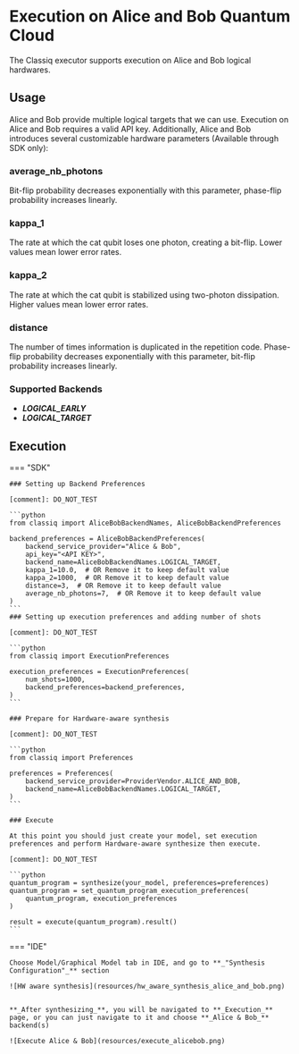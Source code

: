 # Execution on Alice and Bob Quantum Cloud

The Classiq executor supports execution on Alice and Bob logical hardwares.

## Usage

Alice and Bob provide multiple logical targets that we can use.
Execution on Alice and Bob requires a valid API key. Additionally, Alice and Bob introduces several
customizable hardware parameters (Available through SDK only):

### average_nb_photons

Bit-flip probability decreases exponentially with this parameter, phase-flip probability increases linearly.

### kappa_1

The rate at which the cat qubit loses one photon, creating a bit-flip. Lower values mean lower error rates.

### kappa_2

The rate at which the cat qubit is stabilized using two-photon dissipation. Higher values mean lower error rates.

### distance

The number of times information is duplicated in the repetition code. Phase-flip probability decreases exponentially with this parameter, bit-flip probability increases linearly.

### Supported Backends

-   _**LOGICAL_EARLY**_
-   _**LOGICAL_TARGET**_

## Execution

=== "SDK"

    ### Setting up Backend Preferences

    [comment]: DO_NOT_TEST

    ```python
    from classiq import AliceBobBackendNames, AliceBobBackendPreferences

    backend_preferences = AliceBobBackendPreferences(
        backend_service_provider="Alice & Bob",
        api_key="<API KEY>",
        backend_name=AliceBobBackendNames.LOGICAL_TARGET,
        kappa_1=10.0,  # OR Remove it to keep default value
        kappa_2=1000,  # OR Remove it to keep default value
        distance=3,  # OR Remove it to keep default value
        average_nb_photons=7,  # OR Remove it to keep default value
    )
    ```
    ### Setting up execution preferences and adding number of shots

    [comment]: DO_NOT_TEST

    ```python
    from classiq import ExecutionPreferences

    execution_preferences = ExecutionPreferences(
        num_shots=1000,
        backend_preferences=backend_preferences,
    )
    ```

    ### Prepare for Hardware-aware synthesis

    [comment]: DO_NOT_TEST

    ```python
    from classiq import Preferences

    preferences = Preferences(
        backend_service_provider=ProviderVendor.ALICE_AND_BOB,
        backend_name=AliceBobBackendNames.LOGICAL_TARGET,
    )
    ```

    ### Execute

    At this point you should just create your model, set execution preferences and perform Hardware-aware synthesize then execute.

    [comment]: DO_NOT_TEST

    ```python
    quantum_program = synthesize(your_model, preferences=preferences)
    quantum_program = set_quantum_program_execution_preferences(
        quantum_program, execution_preferences
    )

    result = execute(quantum_program).result()
    ```

=== "IDE"

    Choose Model/Graphical Model tab in IDE, and go to **_"Synthesis Configuration"_** section

    ![HW aware synthesis](resources/hw_aware_synthesis_alice_and_bob.png)


    **_After synthesizing_**, you will be navigated to **_Execution_** page, or you can just navigate to it and choose **_Alice & Bob_** backend(s)

    ![Execute Alice & Bob](resources/execute_alicebob.png)
